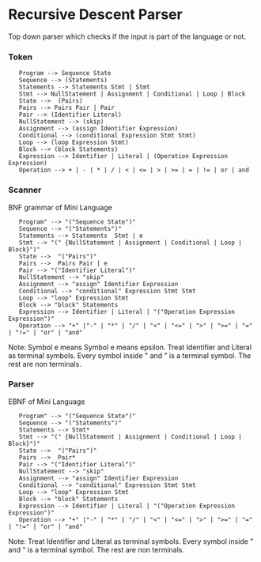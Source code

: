 # Recursive Descent Parser

Top down parser which checks if the input is part of the language or not. 

### Token
```
   Program --> Sequence State  
   Sequence --> (Statements)  
   Statements --> Statements Stmt | Stmt  
   Stmt --> NullStatement | Assignment | Conditional | Loop | Block  
   State -->  (Pairs)  
   Pairs --> Pairs Pair | Pair  
   Pair --> (Identifier Literal)  
   NullStatement --> (skip)  
   Assignment --> (assign Identifier Expression)  
   Conditional --> (conditional Expression Stmt Stmt)  
   Loop --> (loop Expression Stmt)  
   Block --> (block Statements)  
   Expression --> Identifier | Literal | (Operation Expression Expression)  
   Operation --> + | - | * | / | < | <= | > | >= | = | != | or | and  
``` 
### Scanner
BNF grammar of Mini Language
```
   Program" --> "("Sequence State")"  
   Sequence --> "("Statements")"  
   Statements --> Statements  Stmt | e  
   Stmt --> "(" {NullStatement | Assignment | Conditional | Loop | Block}")"  
   State -->  "("Pairs")"  
   Pairs -->  Pairs Pair | e  
   Pair --> "("Identifier Literal")"  
   NullStatement --> "skip"  
   Assignment --> "assign" Identifier Expression  
   Conditional --> "conditional" Expression Stmt Stmt  
   Loop --> "loop" Expression Stmt  
   Block --> "block" Statements  
   Expression --> Identifier | Literal | "("Operation Expression Expression")"  
   Operation --> "+" |"-" | "*" | "/" | "<" | "<=" | ">" | ">=" | "=" | "!=" | "or" | "and"  
``` 
Note: Symbol e means Symbol e means epsilon. Treat Identifier and Literal as terminal symbols.
Every symbol inside " and " is a terminal symbol. The rest are non terminals.

### Parser
EBNF of Mini Language
```
   Program" --> "("Sequence State")"  
   Sequence --> "("Statements")"  
   Statements --> Stmt*  
   Stmt --> "(" {NullStatement | Assignment | Conditional | Loop | Block}")"  
   State -->  "("Pairs")"  
   Pairs -->  Pair*  
   Pair --> "("Identifier Literal")"  
   NullStatement --> "skip"  
   Assignment --> "assign" Identifier Expression  
   Conditional --> "conditional" Expression Stmt Stmt  
   Loop --> "loop" Expression Stmt  
   Block --> "block" Statements  
   Expression --> Identifier | Literal | "("Operation Expression Expression")"  
   Operation --> "+" |"-" | "*" | "/" | "<" | "<=" | ">" | ">=" | "=" | "!=" | "or" | "and"  
```
Note: Treat Identifier and Literal as terminal symbols. Every symbol inside " and " is a terminal symbol. 
The rest are non terminals.

